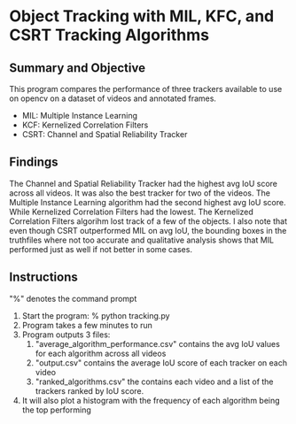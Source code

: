 # Object Tracking with MIL, KFC, and CSRT Tracking Algorithms
## Summary and Objective
This program compares the performance of three trackers available to use on opencv on a dataset of videos and annotated frames.

- MIL: Multiple Instance Learning
- KCF: Kernelized Correlation Filters
- CSRT: Channel and Spatial Reliability Tracker

## Findings
The Channel and Spatial Reliability Tracker had the highest avg IoU score across all videos. It was also the best tracker for two of the videos. The Multiple Instance Learning algorithm had the second highest avg IoU score. While Kernelized Correlation Filters had the lowest. The Kernelized Correlation Filters algorihm lost track of a few of the objects. I also note that even though CSRT outperformed MIL on avg IoU, the bounding boxes in the truthfiles where not too accurate and qualitative analysis shows that MIL performed just as well if not better in some cases.

## Instructions
"%" denotes the command prompt

1) Start the program: % python tracking.py
2) Program takes a few minutes to run
3) Program outputs 3 files:
   1) "average_algorithm_performance.csv" contains the avg IoU values for each algorithm across all videos
   2) "output.csv" contains the average IoU score of each tracker on each video
   3) "ranked_algorithms.csv" the contains each video and a list of the trackers ranked by IoU score.
4) It will also plot a histogram with the frequency of each algorithm being the top performing